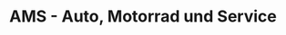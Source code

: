 ---
title: "AMS - Auto, Motorrad und Service"
url: /schweinfurt/ams-auto-motorrad-und-service/
shop: Autowerkstatt
---